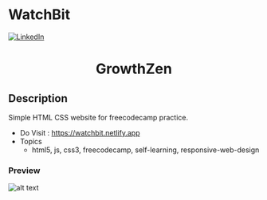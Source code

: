# WatchBit

[![LinkedIn][linkedin-shield]][linkedin-url]

<h1 align="center">GrowthZen</h1>

## Description
Simple HTML CSS website for freecodecamp practice.

- Do Visit : https://watchbit.netlify.app
- Topics
  - html5, js, css3, freecodecamp, self-learning, responsive-web-design

### Preview
![alt text](assets/img/rec-min.gif "GIF Image")

<!-- MARKDOWN LINKS & IMAGES -->
<!-- https://www.markdownguide.org/basic-syntax/#reference-style-links -->
[linkedin-shield]: https://img.shields.io/badge/-LinkedIn-black.svg?style=for-the-badge&logo=linkedin&colorB=555
[linkedin-url]: https://www.linkedin.com/in/shyam-bodke/

